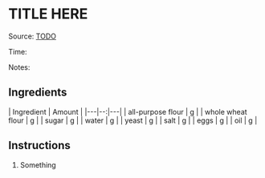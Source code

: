 # TITLE HERE

Source: [TODO](link)

Time:

Notes:

## Ingredients
 
 | Ingredient  | Amount |
|---|--:|---|
|  all-purpose flour  | g |
| whole wheat flour  | g |
| sugar | g |
|  water |  g |
| yeast |  g |
| salt |  g |
| eggs |  g |
| oil |  g |


## Instructions
1. Something